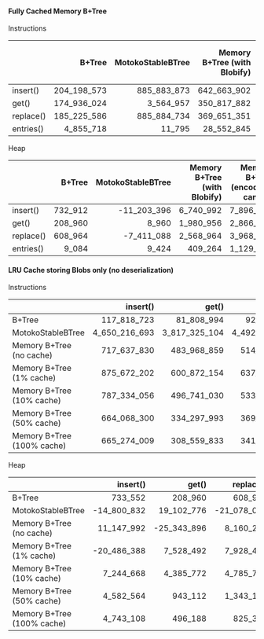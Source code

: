 #### Fully Cached Memory B+Tree
Instructions

|           |      B+Tree | MotokoStableBTree | Memory B+Tree (with Blobify) | Memory B+Tree (encode to candid) |
| :-------- | ----------: | ----------------: | ---------------------------: | -------------------------------: |
| insert()  | 204_198_573 |       885_883_873 |                  642_663_902 |                      691_935_832 |
| get()     | 174_936_024 |         3_564_957 |                  350_817_882 |                      390_688_188 |
| replace() | 185_225_586 |       885_884_734 |                  369_651_351 |                      430_255_189 |
| entries() |   4_855_718 |            11_795 |                   28_552_845 |                       52_558_256 |


Heap

|           |  B+Tree | MotokoStableBTree | Memory B+Tree (with Blobify) | Memory B+Tree (encode to candid) |
| :-------- | ------: | ----------------: | ---------------------------: | -------------------------------: |
| insert()  | 732_912 |       -11_203_396 |                    6_740_992 |                        7_896_912 |
| get()     | 208_960 |             8_960 |                    1_980_956 |                        2_866_332 |
| replace() | 608_964 |        -7_411_088 |                    2_568_964 |                        3_968_964 |
| entries() |   9_084 |             9_424 |                      409_264 |                        1_129_756 |


#### LRU Cache storing Blobs only (no deserialization)
Instructions

|                            |      insert() |         get() |     replace() |   entries() |      remove() |
| :------------------------- | ------------: | ------------: | ------------: | ----------: | ------------: |
| B+Tree                     |   117_818_723 |    81_808_994 |    92_098_556 |   4_851_626 |   128_830_613 |
| MotokoStableBTree          | 4_650_216_693 | 3_817_325_104 | 4_492_121_449 | 353_713_563 | 8_109_825_113 |
| Memory B+Tree (no cache)   |   717_637_830 |   483_968_859 |   514_553_556 |  48_960_705 |   854_622_019 |
| Memory B+Tree (1% cache)   |   875_672_202 |   600_872_154 |   637_295_400 |  57_677_993 | 1_045_000_682 |
| Memory B+Tree (10% cache)  |   787_334_056 |   496_741_030 |   533_316_960 |  54_483_579 |   972_099_284 |
| Memory B+Tree (50% cache)  |   664_068_300 |   334_297_993 |   369_841_675 |  37_499_117 |   811_702_026 |
| Memory B+Tree (100% cache) |   665_274_009 |   308_559_833 |   341_119_715 |  27_040_063 |   767_700_404 |


Heap

|                            |    insert() |       get() |   replace() |  entries() |    remove() |
| :------------------------- | ----------: | ----------: | ----------: | ---------: | ----------: |
| B+Tree                     |     733_552 |     208_960 |     608_964 |      9_084 |     208_964 |
| MotokoStableBTree          | -14_800_832 |  19_102_776 | -21_078_032 | 17_730_380 |  -9_404_944 |
| Memory B+Tree (no cache)   |  11_147_992 | -25_343_896 |   8_160_216 |  1_128_280 |  14_001_548 |
| Memory B+Tree (1% cache)   | -20_486_388 |   7_528_492 |   7_928_496 |  1_120_152 | -19_355_448 |
| Memory B+Tree (10% cache)  |   7_244_668 |   4_385_772 |   4_785_776 |  1_030_236 | -19_901_972 |
| Memory B+Tree (50% cache)  |   4_582_564 |     943_112 |   1_343_116 |    626_416 |   6_905_112 |
| Memory B+Tree (100% cache) |   4_743_108 |     496_188 |     825_316 |    394_132 |   5_917_980 |
